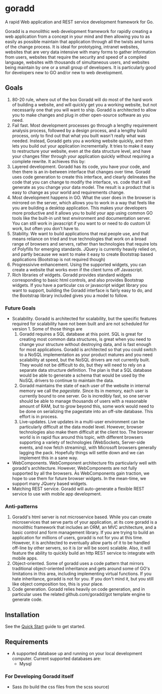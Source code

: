 # goradd
A rapid Web application and REST service development framework for Go.

Goradd is a monolithic web development framework for rapidly creating a web application from a concept
in your mind and then allowing you to as easily as possible maintain that application through
all the twists and turns of the change process. It is ideal for prototyping, intranet websites,
websites that are very data intensive with many forms to gather information from users,
websites that require the security and speed of a compiled language, websites with thousands of
simultaneous users, and websites being maintain by one or a small group of developers. It is
particularly good for developers new to GO and/or new to web development.

## Goals
1) 80-20 rule, where out of the box Goradd will do most of the hard work of building a website, and
will quickly get you a working website, but not necessarily one that you will want to ship.
Goradd is architected to allow you to make changes and plug in other open-source 
software as you need.
1) Fail fast. Most development processes go through a lengthy requirement analysis process,
followed by a design process, and a lengthy build process, only to find out that what you built wasn't 
really what was needed. Instead, Goradd gets you a working website quickly, and then lets you build out
your application incrementally. It
tries to make it easy to restructure your website, even
at the data structure level, and have your changes filter through your application quickly without
requiring a complete rewrite. It achieves this by:
1) Layered development. Goradd has its code, you have your code, and then there is an in-between
interface that changes over time. Goradd uses code generation to create this interface, and clearly
delineates the code that you can change to modify the interface, vs. code that it will generate as you
change your data model. The result is a product that is easy to change as your world and
requirements change.
1) Most development happens in GO. What the user does in the browser is mirrored on the
server, which allows you to work in a way that feels like you are building a desktop application. This
makes your developers more productive and it allows you to build your app using common GO tools like
the built-in unit test environment and documentation server. You can still work in javascript if you
want to or need to do custom UI work, but often you don't have to.
1) Stability. We want to build applications that real people use, and that means reliance on tried
and true technologies that work on a broad range of browsers and servers, rather than technologies
that require lots of Polyfills for emerging standards. JQuery is currently heavily relied on, and partly because we want
to make it easy to create Bootstrap based applications (Bootstrap is not required though)
1) Progressivive enhancement. Using the supported widgets, you can create a website
that works even if the client turns off Javascript.
1) Rich libraries of widgets. Goradd provides standard widgets corresponding to 
basic html controls, and also provides Bootstrap widgets. If you have a particular
css or javascript widget library you want to support, building the Goradd
interface is fairly easy to do, and the Bootstrap library included gives you a 
model to follow.

### Future Goals
* Scalability. Goradd is architected for scalability, but the specific features required for
scalability have not been built and are not scheduled for version 1. Some of those things are
    1. Goradd requires a SQL database at this point. SQL is great for creating most common data
    structures, is great when you need to change your structure without destroying data, and
    is fast enough for most applications. Goradd is architected so that you could switch to a NoSQL implementation
    as your product matures and you need scalability at speed, but the NoSQL drivers are not currently built. 
    They would not be difficult to do, but they will need to rely on a separate data structure definition. The
    plan is that a SQL database would be able to generate a schema that would be used by the NoSQL drivers to
    continue to maintain the data.
    2. Goradd maintains the state of each user of the website in internal memory we call the *pagestate*.
    Since its in memory, each user is currently bound to one server. Go is incredibly fast, so one server should be
    able to manage thousands of users with a reasonable amount of RAM, but to grow beyond this, some work would
    need to be done on serializing the pagestate into an off-site database. This effort is in process.
    3. Live-updates. Live updates in a multi-user environment can be particularly difficult at the data model
    level. However, browser technologies also make them difficult at the client too. The browser world is in rapid flux
    around this topic, with different browsers supporting a variety of technologies 
    (WebSockets, Server-side events, and now fetch streaming), with Microsoft browsers generally 
    lagging the pack. Hopefully things will settle down and we can implement this in a sane way.
* WebComponents. WebComponent architecture fits particularly well with goradd's architecture. However,
WebComponents are not fully supported by all the browsers. As WebComponents gain traction, we hope
to use them for future browser widgets. In the mean-time, we support many JQuery based widgets.
* Matching REST service. Goradd will auto-generate a flexible REST service
to use with mobile app development. 

### Anti-patterns
1) Goradd's html server is not microservice based. 
While you can create microservices that serve parts of your application, at its
core goradd is a monolithic framework that includes an ORM, an MVC architecture, and a basic control
and form management library. If you are trying to build an application for millions of users, goradd is not
for you at this time. However, it is architected to eventually allow parts of it to be handled off-line by
other servers, so it is (or will be soon) scalable. Also, it will feature the
ability to quickly build an http REST service to integrate with mobile apps.
2) Object-oriented. Some of goradd uses a code pattern that mirrors traditional object-oriented
inheritance and gets around some of GO's limitations in this area, including implementing 
virtual functions. If you hate inheritance, goradd is not for you. If you don't mind it, but you still
like object composition too, this is your place.
3) Code generation. Goradd relies heavily on code generation, and in particular uses the
related github.com/goradd/got template engine to generate code.

## Installation
See the [Quick Start](doc/quickstart.md) guide to get started.

## Requirements
- A supported database up and running on your local development computer. 
Current supported databases are:
    - Mysql

### For Developing Goradd itself
- Sass (to build the css files from the scss source)